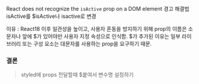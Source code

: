 React does not recognize the `isActive` prop on a DOM element 경고 해결법
isActive를 $isActive나 isactive로 변경

이유 : React18 이후 일관성을 높이고, 사용자 혼동을 방지하기 위해 prop의 이름은 소문자나 앞에 $가 있어야만 사용자 지정 속성으로 인식함. $가 추가된 이유는 일부 라이브러리 또는 구성 요소는 대문자를 사용하는 prop을 요구하기 때문.



### 결론

> styled에 props 전달할때 $붙여서 변수명 설정하기

